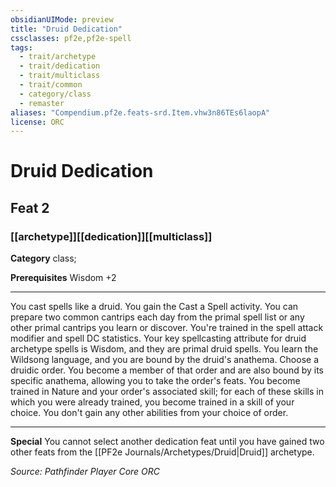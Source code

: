 ```yaml
---
obsidianUIMode: preview
title: "Druid Dedication"
cssclasses: pf2e,pf2e-spell
tags:
  - trait/archetype
  - trait/dedication
  - trait/multiclass
  - trait/common
  - category/class
  - remaster
aliases: "Compendium.pf2e.feats-srd.Item.vhw3n86TEs6laopA"
license: ORC
---
```

# Druid Dedication
## Feat 2
### [[archetype]][[dedication]][[multiclass]]

**Category** class; 



**Prerequisites** Wisdom +2
* * *
You cast spells like a druid. You gain the Cast a Spell activity. You can prepare two common cantrips each day from the primal spell list or any other primal cantrips you learn or discover. You're trained in the spell attack modifier and spell DC statistics. Your key spellcasting attribute for druid archetype spells is Wisdom, and they are primal druid spells. You learn the Wildsong language, and you are bound by the druid's anathema. Choose a druidic order. You become a member of that order and are also bound by its specific anathema, allowing you to take the order's feats. You become trained in Nature and your order's associated skill; for each of these skills in which you were already trained, you become trained in a skill of your choice. You don't gain any other abilities from your choice of order.

* * *

**Special** You cannot select another dedication feat until you have gained two other feats from the [[PF2e Journals/Archetypes/Druid|Druid]] archetype.

*Source: Pathfinder Player Core*
*ORC*